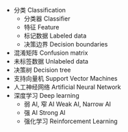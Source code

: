 - 分类 Classification
	- 分类器 Classifier
	- 特征 Feature
	- 标记数据 Labeled data
	- 决策边界 Decision boundaries
- 混淆矩阵 Confusion matrix
- 未标签数据 Unlabeled data
- 决策树 Decision tree
- 支持向量机 Support Vector Machines
- 人工神经网络 Artificial Neural Network
- 深度学习 Deep learning
	- 弱 AI, 窄 AI Weak AI, Narrow AI
	- 强 AI Strong AI
	- 强化学习 Reinforcement Learning